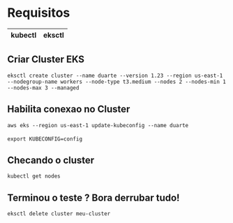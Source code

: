 # Requisitos

| kubectl | eksctl |
|---------|--------|

## Criar Cluster EKS
`eksctl create cluster --name duarte --version 1.23 --region us-east-1 --nodegroup-name workers --node-type t3.medium --nodes 2 --nodes-min 1 --nodes-max 3 --managed`

## Habilita conexao no Cluster
`aws eks --region us-east-1 update-kubeconfig --name duarte` <br/><br/>
`export KUBECONFIG=config`

## Checando o cluster
`kubectl get nodes`

## Terminou o teste ? Bora derrubar tudo!
`eksctl delete cluster meu-cluster`
